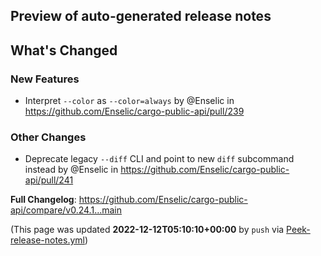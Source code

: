 ## Preview of auto-generated release notes
<!-- Release notes generated using configuration in .github/release.yml at main -->

## What's Changed
### New Features
* Interpret `--color` as `--color=always` by @Enselic in https://github.com/Enselic/cargo-public-api/pull/239
### Other Changes
* Deprecate legacy `--diff` CLI and point to new `diff` subcommand instead by @Enselic in https://github.com/Enselic/cargo-public-api/pull/241


**Full Changelog**: https://github.com/Enselic/cargo-public-api/compare/v0.24.1...main


(This page was updated **2022-12-12T05:10:10+00:00** by `push` via [Peek-release-notes.yml](https://github.com/Enselic/cargo-public-api/actions/runs/3672869805))
